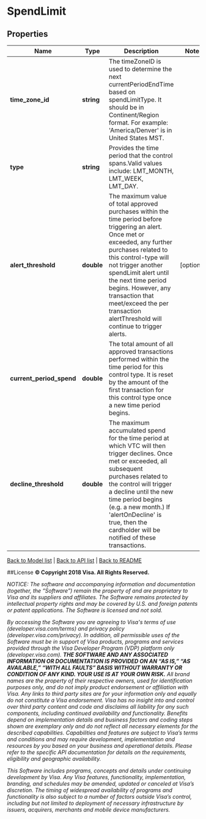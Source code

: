 # SpendLimit

## Properties
Name | Type | Description | Notes
------------ | ------------- | ------------- | -------------
**time_zone_id** | **string** | The timeZoneID is used to determine the next currentPeriodEndTime based on spendLimitType. It should be in Continent/Region format. For example: &#39;America/Denver&#39; is in United States MST. | 
**type** | **string** | Provides the time period that the control spans.Valid values include: LMT_MONTH, LMT_WEEK, LMT_DAY. | 
**alert_threshold** | **double** | The maximum value of total approved purchases within the time period before triggering an alert. Once met or exceeded, any further purchases related to this control-type will not trigger another spendLimit alert until the next time period begins. However, any transaction that meet/exceed the per transaction alertThreshold will continue to trigger alerts. | [optional] 
**current_period_spend** | **double** | The total amount of all approved transactions performed within the time period for this control type. It is reset by the amount of the first transaction for this control type once a new time period begins. | 
**decline_threshold** | **double** | The maximum accumulated spend for the time period at which VTC will then trigger declines. Once met or exceeded, all subsequent purchases related to the control will trigger a decline until the new time period begins (e.g. a new month.) If &#39;alertOnDecline&#39; is true, then the cardholder will be notified of these transactions. | 

[Back to Model list](../../README.md#documentation-for-models)   |   [Back to API list](../../README.md#documentation-for-api-endpoints)   |   [Back to README](../../README.md)



##License
**© Copyright 2018 Visa. All Rights Reserved.**

*NOTICE: The software and accompanying information and documentation (together, the “Software”) remain the property of
and are proprietary to Visa and its suppliers and affiliates. The Software remains protected by intellectual property
rights and may be covered by U.S. and foreign patents or patent applications. The Software is licensed and not sold.*

*By accessing the Software you are agreeing to Visa's terms of use (developer.visa.com/terms) and privacy policy (developer.visa.com/privacy).
In addition, all permissible uses of the Software must be in support of Visa products, programs and services provided
through the Visa Developer Program (VDP) platform only (developer.visa.com). **THE SOFTWARE AND ANY ASSOCIATED
INFORMATION OR DOCUMENTATION IS PROVIDED ON AN “AS IS,” “AS AVAILABLE,” “WITH ALL FAULTS” BASIS WITHOUT WARRANTY OR
CONDITION OF ANY KIND. YOUR USE IS AT YOUR OWN RISK.** All brand names are the property of their respective owners, used for identification purposes only, and do not imply
product endorsement or affiliation with Visa. Any links to third party sites are for your information only and equally
do not constitute a Visa endorsement. Visa has no insight into and control over third party content and code and disclaims
all liability for any such components, including continued availability and functionality. Benefits depend on implementation
details and business factors and coding steps shown are exemplary only and do not reflect all necessary elements for the
described capabilities. Capabilities and features are subject to Visa’s terms and conditions and may require development,
implementation and resources by you based on your business and operational details. Please refer to the specific
API documentation for details on the requirements, eligibility and geographic availability.*

*This Software includes programs, concepts and details under continuing development by Visa. Any Visa features,
functionality, implementation, branding, and schedules may be amended, updated or canceled at Visa’s discretion.
The timing of widespread availability of programs and functionality is also subject to a number of factors outside Visa’s control,
including but not limited to deployment of necessary infrastructure by issuers, acquirers, merchants and mobile device manufacturers.*